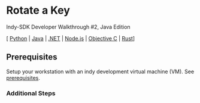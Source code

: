 # Rotate a Key

Indy-SDK Developer Walkthrough #2, Java Edition

[ [Python](../python/README.md) | [Java](../java/README.md) | [.NET](../../not-yet-written.md) | [Node.js](../../not-yet-written.md) | [Objective C](../../not-yet-written.md) | [Rust](../rust/README.md)]


## Prerequisites

Setup your workstation with an indy development virtual machine (VM). See [prerequisites](../../prerequisites.md).

### Additional Steps
